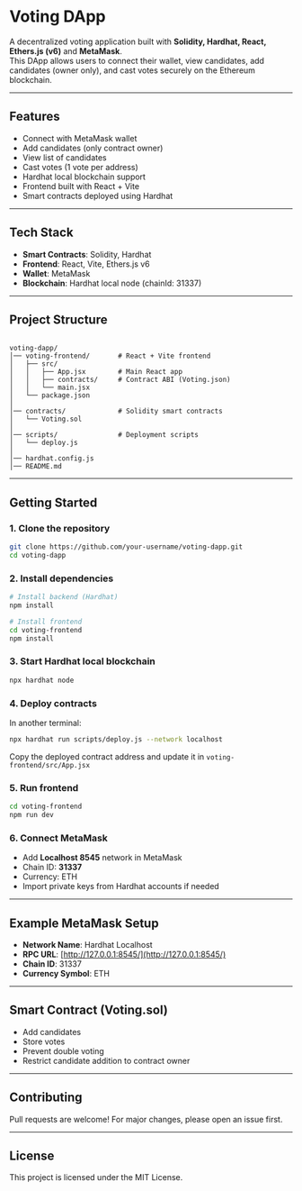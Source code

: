 # Voting DApp

A decentralized voting application built with **Solidity, Hardhat, React, Ethers.js (v6)** and **MetaMask**.  
This DApp allows users to connect their wallet, view candidates, add candidates (owner only), and cast votes securely on the Ethereum blockchain.

---

## Features
- Connect with MetaMask wallet  
- Add candidates (only contract owner)  
- View list of candidates  
- Cast votes (1 vote per address)  
- Hardhat local blockchain support  
- Frontend built with React + Vite  
- Smart contracts deployed using Hardhat  

---

## Tech Stack
- **Smart Contracts**: Solidity, Hardhat  
- **Frontend**: React, Vite, Ethers.js v6  
- **Wallet**: MetaMask  
- **Blockchain**: Hardhat local node (chainId: 31337)  

---

## Project Structure
```

voting-dapp/
│── voting-frontend/       # React + Vite frontend
│   ├── src/
│   │   ├── App.jsx        # Main React app
│   │   ├── contracts/     # Contract ABI (Voting.json)
│   │   └── main.jsx
│   └── package.json
│
│── contracts/             # Solidity smart contracts
│   └── Voting.sol
│
│── scripts/               # Deployment scripts
│   └── deploy.js
│
│── hardhat.config.js
│── README.md

````

---

## Getting Started

### 1. Clone the repository
```bash
git clone https://github.com/your-username/voting-dapp.git
cd voting-dapp
````

### 2. Install dependencies

```bash
# Install backend (Hardhat)
npm install

# Install frontend
cd voting-frontend
npm install
```

### 3. Start Hardhat local blockchain

```bash
npx hardhat node
```

### 4. Deploy contracts

In another terminal:

```bash
npx hardhat run scripts/deploy.js --network localhost
```

Copy the deployed contract address and update it in
`voting-frontend/src/App.jsx`

### 5. Run frontend

```bash
cd voting-frontend
npm run dev
```

### 6. Connect MetaMask

* Add **Localhost 8545** network in MetaMask
* Chain ID: **31337**
* Currency: ETH
* Import private keys from Hardhat accounts if needed

---

## Example MetaMask Setup

* **Network Name**: Hardhat Localhost
* **RPC URL**: [http://127.0.0.1:8545/](http://127.0.0.1:8545/)
* **Chain ID**: 31337
* **Currency Symbol**: ETH

---

## Smart Contract (Voting.sol)

* Add candidates
* Store votes
* Prevent double voting
* Restrict candidate addition to contract owner

---

## Contributing

Pull requests are welcome! For major changes, please open an issue first.

---

## License

This project is licensed under the MIT License.



